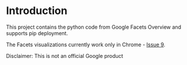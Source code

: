 # Introduction

This project contains the python code from Google Facets Overview and supports pip deployment.

The Facets visualizations currently work only in Chrome - [Issue 9](../../issues/9).

Disclaimer: This is not an official Google product
